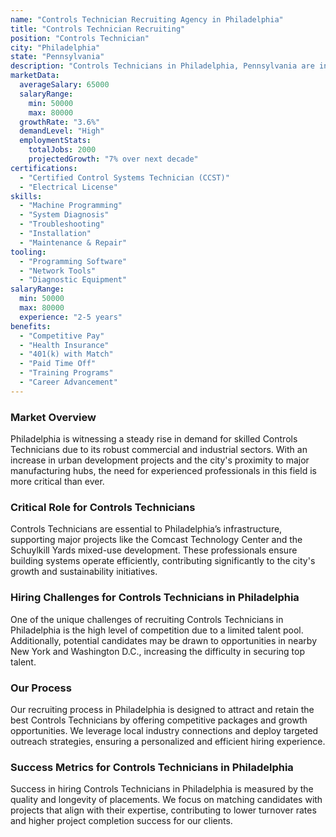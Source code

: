 ```yaml
---
name: "Controls Technician Recruiting Agency in Philadelphia"
title: "Controls Technician Recruiting"
position: "Controls Technician"
city: "Philadelphia"
state: "Pennsylvania"
description: "Controls Technicians in Philadelphia, Pennsylvania are in high demand due to the city's growing tech and manufacturing industries."
marketData:
  averageSalary: 65000
  salaryRange:
    min: 50000
    max: 80000
  growthRate: "3.6%"
  demandLevel: "High"
  employmentStats:
    totalJobs: 2000
    projectedGrowth: "7% over next decade"
certifications:
  - "Certified Control Systems Technician (CCST)"
  - "Electrical License"
skills:
  - "Machine Programming"
  - "System Diagnosis"
  - "Troubleshooting"
  - "Installation"
  - "Maintenance & Repair"
tooling:
  - "Programming Software"
  - "Network Tools"
  - "Diagnostic Equipment"
salaryRange:
  min: 50000
  max: 80000
  experience: "2-5 years"
benefits:
  - "Competitive Pay"
  - "Health Insurance"
  - "401(k) with Match"
  - "Paid Time Off"
  - "Training Programs"
  - "Career Advancement"
---
```


### Market Overview
Philadelphia is witnessing a steady rise in demand for skilled Controls Technicians due to its robust commercial and industrial sectors. With an increase in urban development projects and the city's proximity to major manufacturing hubs, the need for experienced professionals in this field is more critical than ever.

### Critical Role for Controls Technicians
Controls Technicians are essential to Philadelphia’s infrastructure, supporting major projects like the Comcast Technology Center and the Schuylkill Yards mixed-use development. These professionals ensure building systems operate efficiently, contributing significantly to the city's growth and sustainability initiatives.

### Hiring Challenges for Controls Technicians in Philadelphia
One of the unique challenges of recruiting Controls Technicians in Philadelphia is the high level of competition due to a limited talent pool. Additionally, potential candidates may be drawn to opportunities in nearby New York and Washington D.C., increasing the difficulty in securing top talent.

### Our Process
Our recruiting process in Philadelphia is designed to attract and retain the best Controls Technicians by offering competitive packages and growth opportunities. We leverage local industry connections and deploy targeted outreach strategies, ensuring a personalized and efficient hiring experience.

### Success Metrics for Controls Technicians in Philadelphia
Success in hiring Controls Technicians in Philadelphia is measured by the quality and longevity of placements. We focus on matching candidates with projects that align with their expertise, contributing to lower turnover rates and higher project completion success for our clients.